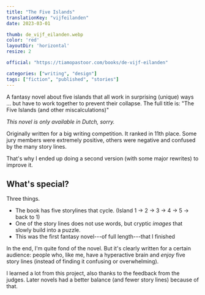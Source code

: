 ```yaml
---
title: "The Five Islands"
translationKey: "vijfeilanden"
date: 2023-03-01

thumb: de_vijf_eilanden.webp
color: 'red'
layoutDir: 'horizontal'
resize: 2

official: "https://tiamopastoor.com/books/de-vijf-eilanden"

categories: ["writing", "design"]
tags: ["fiction", "published", "stories"]
---
```


A fantasy novel about five islands that all work in surprising (unique) ways ... but have to work together to prevent their collapse. The full title is: "The Five Islands (and other miscalculations)"

_This novel is only available in Dutch, sorry._

Originally written for a big writing competition. It ranked in 11th place. Some jury members were extremely positive, others were negative and confused by the many story lines.

That's why I ended up doing a second version (with some major rewrites) to improve it.

## What's special?

Three things.

* The book has five storylines that cycle. (Island 1 -> 2 -> 3 -> 4 -> 5 -> back to 1)
* One of the story lines does not use words, but cryptic _images_ that slowly build into a puzzle.
* This was the first fantasy novel---of full length---that I finished

In the end, I'm quite fond of the novel. But it's clearly written for a certain audience: people who, like me, have a hyperactive brain and _enjoy_ five story lines (instead of finding it confusing or overwhelming).

I learned a lot from this project, also thanks to the feedback from the judges. Later novels had a better balance (and fewer story lines) because of that.
